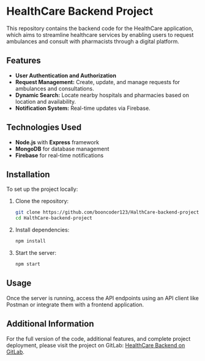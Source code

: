 # HealthCare Backend Project

This repository contains the backend code for the HealthCare application, which aims to streamline healthcare services by enabling users to request ambulances and consult with pharmacists through a digital platform.

## Features

- **User Authentication and Authorization**
- **Request Management:** Create, update, and manage requests for ambulances and consultations.
- **Dynamic Search:** Locate nearby hospitals and pharmacies based on location and availability.
- **Notification System:** Real-time updates via Firebase.

## Technologies Used

- **Node.js** with **Express** framework
- **MongoDB** for database management
- **Firebase** for real-time notifications

## Installation

To set up the project locally:

1. Clone the repository:
   ```bash
   git clone https://github.com/booncoder123/HalthCare-backend-project.git
   cd HalthCare-backend-project
   ```

2. Install dependencies:
   ```bash
   npm install
   ```

3. Start the server:
   ```bash
   npm start
   ```

## Usage

Once the server is running, access the API endpoints using an API client like Postman or integrate them with a frontend application.


## Additional Information

For the full version of the code, additional features, and complete project deployment, please visit the project on GitLab: [HealthCare Backend on GitLab](#).
